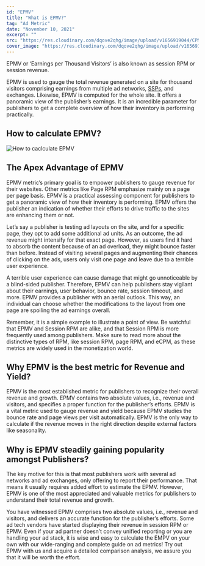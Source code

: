 ```yaml
---
id: "EPMV"
title: "What is EPMV?"
tag: "Ad Metric"
date: "November 10, 2021"
excerpt: ""
src: "https://res.cloudinary.com/dqove2qhg/image/upload/v1656919044/CPM%20Calculators/what-is-cpc_jzmutv.jpg"
cover_image: "https://res.cloudinary.com/dqove2qhg/image/upload/v1656919044/CPM%20Calculators/what-is-cpc_jzmutv.jpg"
---
```


EPMV or ‘Earnings per Thousand Visitors’ is also known as session RPM or session revenue.

EPMV is used to gauge the total revenue generated on a site for thousand visitors comprising earnings from multiple ad networks, [SSPs](https://en.wikipedia.org/wiki/Supply-side_platform), and exchanges. Likewise, EPMV is computed for the whole site. It offers a panoramic view of the publisher’s earnings. It is an incredible parameter for publishers to get a complete overview of how their inventory is performing practically.

## How to calculate EPMV?

![How to caclculate EPMV ](https://res.cloudinary.com/dqove2qhg/image/upload/v1657098579/CPM%20Calculators/epmv-how-to-calculate_btbkau.jpg)

## The Apex Advantage of EPMV

EPMV metric’s primary goal is to empower publishers to gauge revenue for their websites. Other metrics like Page RPM emphasize mainly on a page per page basis. EPMV is a practical assessing component for publishers to get a panoramic view of how their inventory is performing. EPMV offers the publisher an indication of whether their efforts to drive traffic to the sites are enhancing them or not.

Let’s say a publisher is testing ad layouts on the site, and for a specific page, they opt to add some additional ad units. As an outcome, the ad revenue might intensify for that exact page. However, as users find it hard to absorb the content because of an ad overload, they might bounce faster than before. Instead of visiting several pages and augmenting their chances of clicking on the ads, users only visit one page and leave due to a terrible user experience.

A terrible user experience can cause damage that might go unnoticeable by a blind-sided publisher. Therefore, EPMV can help publishers stay vigilant about their earnings, user behavior, bounce rate, session timeout, and more. EPMV provides a publisher with an aerial outlook. This way, an individual can choose whether the modifications to the layout from one page are spoiling the ad earnings overall.

Remember, it is a simple example to illustrate a point of view. Be watchful that EPMV and Session RPM are alike, and that Session RPM is more frequently used among publishers. Make sure to read more about the distinctive types of RPM, like session RPM, page RPM, and eCPM, as these metrics are widely used in the monetization world.

## Why EPMV is the best metric for Revenue and Yield?

EPMV is the most established metric for publishers to recognize their overall revenue and growth. EPMV contains two absolute values, i.e., revenue and visitors, and specifies a proper function for the publisher’s efforts. EPMV is a vital metric used to gauge revenue and yield because EPMV studies the bounce rate and page views per visit automatically. EPMV is the only way to calculate if the revenue moves in the right direction despite external factors like seasonality.

## Why is EPMV steadily gaining popularity amongst Publishers?

The key motive for this is that most publishers work with several ad networks and ad exchanges, only offering to report their performance. That means it usually requires added effort to estimate the EPMV. However, EPMV is one of the most appreciated and valuable metrics for publishers to understand their total revenue and growth.

You have witnessed EPMV comprises two absolute values, i.e., revenue and visitors, and delivers an accurate function for the publisher’s efforts. Some ad tech vendors have started displaying their revenue in session RPM or EPMV. Even if your ad partner doesn’t convey unified reporting or you are handling your ad stack, it is wise and easy to calculate the EMPV on your own with our wide-ranging and complete guide on ad metrics! Try out EPMV with us and acquire a detailed comparison analysis, we assure you that it will be worth the effort.
